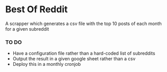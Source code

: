 # Best Of Reddit
A scrapper which generates a csv file with the top 10 posts of each month for a given subreddit

### TO DO
- Have a configuration file rather than a hard-coded list of subreddits
- Output the result in a given google sheet rather than a csv
- Deploy this in a monthly cronjob